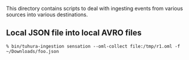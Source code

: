 
This directory contains scripts to deal with ingesting events from various sources into various destinations.

Local JSON file into local AVRO files
-------------------------------------

    % bin/tuhura-ingestion sensation --oml-collect file:/tmp/r1.oml -f ~/Downloads/foo.json
